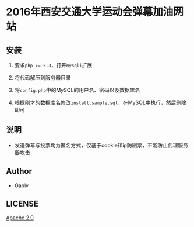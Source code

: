 # 2016年西安交通大学运动会弹幕加油网站

## 安装

1. 要求`php >= 5.3`，打开`mysqli`扩展

2. 将代码解压到服务器目录

3. 将`config.php`中的MySQL的用户名、密码以及数据库名

4. 根据刚才的数据库名修改`install.sample.sql`，在MySQL中执行，然后删除即可

## 说明

* 发送弹幕与投票均为匿名方式，仅基于cookie和ip防刷票，不能防止代理服务器攻击

## Author

* Ganlv

## LICENSE

[Apache 2.0](http://www.apache.org/licenses/LICENSE-2.0)
